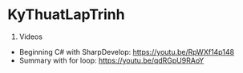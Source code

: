 # KyThuatLapTrinh
1. Videos
- Beginning C# with SharpDevelop: https://youtu.be/RpWXf14p148
- Summary with for loop: https://youtu.be/qdRGpU9RAoY
